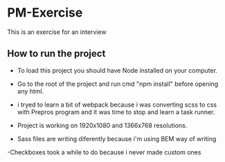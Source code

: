 # PM-Exercise

This is an exercise for an interview

## How to run the project

- To load this project you should have Node installed on your computer.
- Go to the root of the project and run cmd "npm install" before opening any html.
- i tryed to learn a bit of webpack because i was converting scss to css with Prepros program and it was time to stop and learn a task runner.
- Project is working on 1920x1080 and 1366x768 resolutions.

- Sass files are writing diferently because i'm using BEM way of writing

-Checkboxes took a while to do because i never made custom ones

